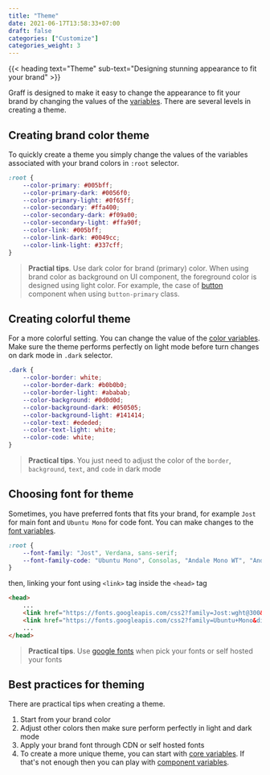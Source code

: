 ```yaml
---
title: "Theme"
date: 2021-06-17T13:58:33+07:00
draft: false
categories: ["Customize"]
categories_weight: 3
---
```


{{< heading text="Theme" sub-text="Designing stunning appearance to fit your brand" >}}

Graff is designed to make it easy to change the appearance to fit your brand by changing the values of the [variables](/documentation/customize/variables). There are several levels in creating a theme.

## Creating brand color theme

To quickly create a theme you simply change the values of the variables associated with your brand colors in `:root` selector.

``` css
:root {
    --color-primary: #005bff;
    --color-primary-dark: #0056f0;
    --color-primary-light: #0f65ff;
    --color-secondary: #ffa400;
    --color-secondary-dark: #f09a00;
    --color-secondary-light: #ffa90f;
    --color-link: #005bff;
    --color-link-dark: #0049cc;
    --color-link-light: #337cff;
}
```

>   **Practial tips**. Use dark color for brand (primary) color. When using brand color as background on UI component, the foreground color is designed using light color. For example, the case of [button](/documentation/components/button) component when using `button-primary` class.

## Creating colorful theme

For a more colorful setting. You can change the value of the [color variables](/documentation/customize/variables#color). Make sure the theme performs perfectly on light mode before turn changes on dark mode in `.dark` selector.

``` css
.dark {
    --color-border: white;
    --color-border-dark: #b0b0b0;
    --color-border-light: #ababab;
    --color-background: #0d0d0d;
    --color-background-dark: #050505;
    --color-background-light: #141414;
    --color-text: #ededed;
    --color-text-light: white;
    --color-code: white;
}
```

>   **Practical tips**. You just need to adjust the color of the `border`, `background`, `text`, and `code` in dark mode

## Choosing font for theme

Sometimes, you have preferred fonts that fits your brand, for example `Jost` for main font and `Ubuntu Mono` for code font. You can make changes to the [font variables](/documentation/customize/variables#font).

``` css
:root {
    --font-family: "Jost", Verdana, sans-serif;
    --font-family-code: "Ubuntu Mono", Consolas, "Andale Mono WT", "Andale Mono", "Lucida Console", "Lucida Sans Typewriter", "DejaVu Sans Mono", "Bitstream Vera Sans Mono", "Liberation Mono", "Nimbus Mono L", Monaco, "Courier New", Courier, monospace;
}
```

then, linking your font using `<link>` tag inside the `<head>` tag

``` html
<head>
    ...
    <link href="https://fonts.googleapis.com/css2?family=Jost:wght@300&display=swap" rel="stylesheet">
    <link href="https://fonts.googleapis.com/css2?family=Ubuntu+Mono&display=swap" rel="stylesheet">
    ...
</head>
```

>   **Practical tips**. Use [google fonts](https://fonts.google.com/) when pick your fonts or self hosted your fonts

## Best practices for theming

There are practical tips when creating a theme.

1. Start from your brand color
2. Adjust other colors then make sure perform perfectly in light and dark mode
3. Apply your brand font through CDN or self hosted fonts
4. To create a more unique theme, you can start with [core variables](/documentation/customize/variables#core-variabels). If that's not enough then you can play with [component variables](/documentation/customize/variables#component-variables).